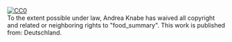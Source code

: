 [![CC0](http://i.creativecommons.org/p/zero/1.0/88x31.png)](http://creativecommons.org/publicdomain/zero/1.0/)\
 To the extent possible under law, <span resource="[_:publisher]"
rel="dct:publisher"> <span property="dct:title">Andrea
Knabe</span></span> has waived all copyright and related or neighboring
rights to <span property="dct:title">"food\_summary"</span>. This work
is published from: <span property="vcard:Country" datatype="dct:ISO3166"
content="DE" about="[_:publisher]"> Deutschland</span>.
